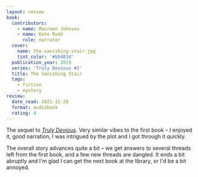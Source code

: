 ```yaml
---
layout: review
book:
  contributors:
    - name: Maureen Johnson
    - name: Kate Rudd
      role: narrator
  cover:
    name: the-vanishing-stair.jpg
    tint_color: '#b5483d'
  publication_year: 2019
  series: 'Truly Devious #2'
  title: The Vanishing Stair
  tags:
    - fiction
    - mystery
review:
  date_read: 2021-11-20
  format: audiobook
  rating: 4
---
```


The sequel to [*Truly Devious*](/reviews/truly-devious/).
Very similar vibes to the first book – I enjoyed it, good narration, I was intrigued by the plot and I got through it quickly.

The overall story advances quite a bit – we get answers to several threads left from the first book, and a few new threads are dangled.
It ends a bit abruptly and I'm glad I can get the next book at the library, or I'd be a bit annoyed.
